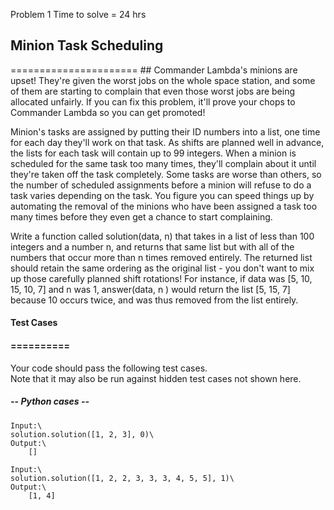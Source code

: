 Problem 1
Time to solve = 24 hrs

## Minion Task Scheduling
   ====================== ##
Commander Lambda's minions are upset! They're given the worst jobs on the whole space station, and some of them are starting to complain that even those worst jobs are being allocated unfairly. If you can fix this problem, it'll prove your chops to Commander Lambda so you can get promoted!

Minion's tasks are assigned by putting their ID numbers into a list, one time for each day they'll work on that task. As shifts are planned well in advance, the lists for each task will contain up to 99 integers. When a minion is scheduled for the same task too many times, they'll complain about it until they're taken off the task completely. Some tasks are worse than others, so the number of scheduled assignments before a minion will refuse to do a task varies depending on the task. You figure you can speed things up by automating the removal of the minions who have been assigned a task too many times before they even get a chance to start complaining.

Write a function called solution(data, n) that takes in a list of less than 100 integers and a number n, and returns that same list but with all of the numbers that occur more than n times removed entirely. The returned list should retain the same ordering as the original list - you don't want to mix up those carefully planned shift rotations! For instance, if data was [5, 10, 15, 10, 7] and n was 1, answer(data, n ) would return the list [5, 15, 7] because 10 occurs twice, and was thus removed from the list entirely.

#### Test Cases
#### ==========
Your code should pass the following test cases.\
Note that it may also be run against hidden test cases not shown here.

##### -- Python cases --
	Input:\
	solution.solution([1, 2, 3], 0)\
	Output:\
		[]
	
	Input:\
	solution.solution([1, 2, 2, 3, 3, 3, 4, 5, 5], 1)\
	Output:\
		[1, 4]
	
